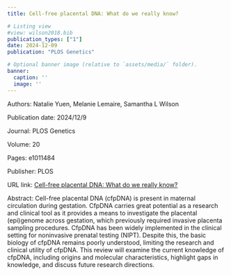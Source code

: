 ```yaml
---
title: Cell-free placental DNA: What do we really know?

# Listing view
#view: wilson2018.bib
publication_types: ["1"]
date: 2024-12-09
publication: "PLOS Genetics"

# Optional banner image (relative to `assets/media/` folder).
banner:
  caption: ''
  image: ''
---
```

Authors: Natalie Yuen, Melanie Lemaire, Samantha L Wilson

Publication date: 2024/12/9

Journal: PLOS Genetics

Volume: 20

Pages: e1011484

Publisher: PLOS

URL link: [Cell-free placental DNA: What do we really know?](https://journals.plos.org/plosgenetics/article?id=10.1371/journal.pgen.1011484)

Abstract: Cell-free placental DNA (cfpDNA) is present in maternal circulation during gestation. CfpDNA carries great potential as a research and clinical tool as it provides a means to investigate the placental (epi)genome across gestation, which previously required invasive placenta sampling procedures. CfpDNA has been widely implemented in the clinical setting for noninvasive prenatal testing (NIPT). Despite this, the basic biology of cfpDNA remains poorly understood, limiting the research and clinical utility of cfpDNA. This review will examine the current knowledge of cfpDNA, including origins and molecular characteristics, highlight gaps in knowledge, and discuss future research directions.